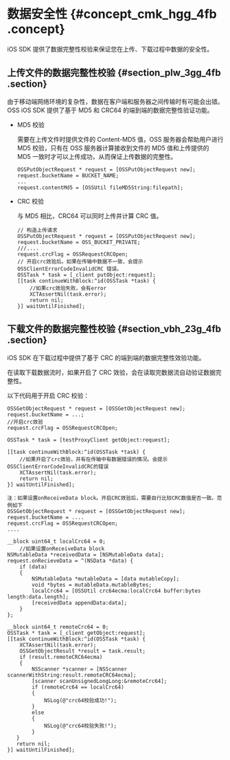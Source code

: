 # 数据安全性 {#concept_cmk_hgg_4fb .concept}

iOS SDK 提供了数据完整性校验来保证您在上传、下载过程中数据的安全性。

## 上传文件的数据完整性校验 {#section_plw_3gg_4fb .section}

由于移动端网络环境的复杂性，数据在客户端和服务器之间传输时有可能会出错。OSS iOS SDK 提供了基于 MD5 和 CRC64 的端到端的数据完整性验证功能。

-   MD5 校验

    需要在上传文件时提供文件的 Content-MD5 值，OSS 服务器会帮助用户进行 MD5 校验，只有在 OSS 服务器计算接收到文件的 MD5 值和上传提供的 MD5 一致时才可以上传成功，从而保证上传数据的完整性。

    ```language-java
    OSSPutObjectRequest * request = [OSSPutObjectRequest new];
    request.bucketName = BUCKET_NAME;
    ...
    request.contentMd5 = [OSSUtil fileMD5String:filepath];
    
    ```

-   CRC 校验

    与 MD5 相比，CRC64 可以同时上传并计算 CRC 值。

    ```
    // 构造上传请求
    OSSPutObjectRequest * request = [OSSPutObjectRequest new];
    request.bucketName = OSS_BUCKET_PRIVATE;
    ///....
    request.crcFlag = OSSRequestCRCOpen;
    // 开启crc效验后。如果在传输中数据不一致，会提示OSSClientErrorCodeInvalidCRC 错误。
    OSSTask * task = [_client putObject:request];
    [[task continueWithBlock:^id(OSSTask *task) {
        //如果crc效验失败，会有error
        XCTAssertNil(task.error);
        return nil;
    }] waitUntilFinished];
    ```


## 下载文件的数据完整性校验 {#section_vbh_23g_4fb .section}

iOS SDK 在下载过程中提供了基于 CRC 的端到端的数据完整性效验功能。

在读取下载数据流时，如果开启了 CRC 效验，会在读取完数据流自动验证数据完整性。

以下代码用于开启 CRC 校验：

```language-java
OSSGetObjectRequest * request = [OSSGetObjectRequest new];
request.bucketName = ...;
//开启crc效验
request.crcFlag = OSSRequestCRCOpen;

OSSTask * task = [testProxyClient getObject:request];

[[task continueWithBlock:^id(OSSTask *task) {
	//如果开启了crc效验，并有在传输中有数据错误的情况。会提示OSSClientErrorCodeInvalidCRC的错误
    XCTAssertNil(task.error);
    return nil;
}] waitUntilFinished];

注：如果设置onReceiveData block。开启CRC效验后，需要自行比较CRC数值是否一致。范例如下
OSSGetObjectRequest * request = [OSSGetObjectRequest new];
request.bucketName = ....
request.crcFlag = OSSRequestCRCOpen;
....
    
__block uint64_t localCrc64 = 0;
	//如果设置onReceiveData block
NSMutableData *receivedData = [NSMutableData data];
request.onRecieveData = ^(NSData *data) {
	if (data)
	{
		NSMutableData *mutableData = [data mutableCopy];
    	void *bytes = mutableData.mutableBytes;
    	localCrc64 = [OSSUtil crc64ecma:localCrc64 buffer:bytes length:data.length];
    	[receivedData appendData:data];
    }
};
    
__block uint64_t remoteCrc64 = 0;
OSSTask * task = [_client getObject:request];
[[task continueWithBlock:^id(OSSTask *task) {
	XCTAssertNil(task.error);
   	OSSGetObjectResult *result = task.result;
    if (result.remoteCRC64ecma) 
	{
    	NSScanner *scanner = [NSScanner scannerWithString:result.remoteCRC64ecma];
		[scanner scanUnsignedLongLong:&remoteCrc64];
        if (remoteCrc64 == localCrc64)
        {
        	NSLog(@"crc64校验成功!");
        }
		else
        {
        	NSLog(@"crc64校验失败!");
        }
   }
   return nil;
}] waitUntilFinished];

```

